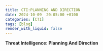 ```yaml
---
title: CTI:PLANNING AND DIRECTION
date: 2024-10-09  20:05:00 +0100
categories: [CTI]
tags: [blog]
render_with_liquid: false
---
```


**Threat Intelligence: Planning And Direction**